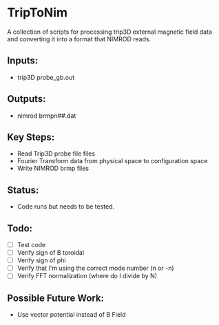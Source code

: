 # TripToNim
A collection of scripts for processing trip3D external magnetic field data and converting it into a format that NIMROD reads.

## Inputs:
  - trip3D probe_gb.out
## Outputs:
  - nimrod brmpn##.dat

## Key Steps:
  - Read Trip3D probe file files 
  - Fourier Transform data from physical space to configuration space
  - Write NIMROD brmp files 

## Status: 
  - Code runs but needs to be tested.

## Todo:
  - [ ] Test code
  - [ ] Verify sign of B toroidal
  - [ ] Verify sign of phi
  - [ ] Verify that I'm using the correct mode number (n or -n)
  - [ ] Verify FFT normalization (where do I divide by N)

## Possible Future Work: 
  - Use vector potential instead of B Field